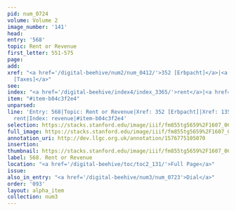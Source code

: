 ```yaml
---
pid: num_0724
volume: Volume 2
image_number: '141'
head: 
entry: '568'
topic: Rent or Revenue
first_letter: 551-575
page: 
add: 
xref: "<a href='/digital-beehive/num2/num_0412/'>352 [Erbpacht]</a>|<a href='/digital-beehive/toc/toc2_265/'>1359
  [Taxes]</a>"
see: 
index: "<a href='/digital-beehive/index4/index_3365/'>rent</a>|<a href='/digital-beehive/index4/index_3405/'>revenue</a>"
item: "#item-b04c3f2e4"
unparsed: 
line: 'Entry: 568|Topic: Rent or Revenue|Xref: 352 [Erbpacht]|Xref: 1359 [Taxes]|Index:
  rent|Index: revenue|#item-b04c3f2e4'
selection: https://stacks.stanford.edu/image/iiif/fm855tg5659%2F1607_0608/452,3452,2885,403/full/0/default.jpg
full_image: https://stacks.stanford.edu/image/iiif/fm855tg5659%2F1607_0608/full/full/0/default.jpg
annotation_uri: http://dev.llgc.org.uk/annotation/1576775105070
insertion: 
thumbnail: https://stacks.stanford.edu/image/iiif/fm855tg5659%2F1607_0608/452,3452,600,180/250,/0/default.jpg
label: 568. Rent or Revenue
location: "<a href='/digital-beehive/toc/toc2_131/'>Full Page</a>"
issue: 
also_in_entry: "<a href='/digital-beehive/num3/num_0723'>Dial</a>"
order: '093'
layout: alpha_item
collection: num3
---
```

